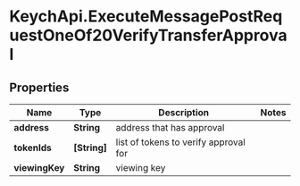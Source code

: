 # KeychApi.ExecuteMessagePostRequestOneOf20VerifyTransferApproval

## Properties

Name | Type | Description | Notes
------------ | ------------- | ------------- | -------------
**address** | **String** | address that has approval | 
**tokenIds** | **[String]** | list of tokens to verify approval for | 
**viewingKey** | **String** | viewing key | 


